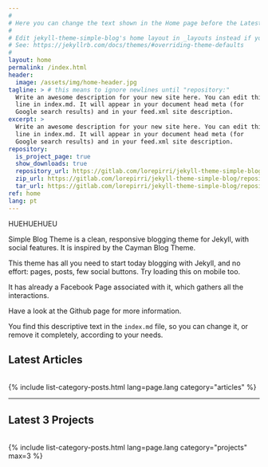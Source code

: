 ```yaml
---
#
# Here you can change the text shown in the Home page before the Latest Posts section.
#
# Edit jekyll-theme-simple-blog's home layout in _layouts instead if you wanna make some changes
# See: https://jekyllrb.com/docs/themes/#overriding-theme-defaults
#
layout: home
permalink: /index.html
header:
  image: /assets/img/home-header.jpg
tagline: > # this means to ignore newlines until "repository:"
  Write an awesome description for your new site here. You can edit this
  line in index.md. It will appear in your document head meta (for
  Google search results) and in your feed.xml site description.
excerpt: >
  Write an awesome description for your new site here. You can edit this
  line in index.md. It will appear in your document head meta (for
  Google search results) and in your feed.xml site description.
repository:
  is_project_page: true
  show_downloads: true
  repository_url: https://gitlab.com/lorepirri/jekyll-theme-simple-blog
  zip_url: https://gitlab.com/lorepirri/jekyll-theme-simple-blog/repository/master/archive.zip
  tar_url: https://gitlab.com/lorepirri/jekyll-theme-simple-blog/repository/master/archive.tar.gz
ref: home
lang: pt
---
```


HUEHUEHUEU

Simple Blog Theme is a clean, responsive blogging theme for Jekyll, with social features. It is inspired by the Cayman Blog Theme.

This theme has all you need to start today blogging with Jekyll, and no effort: pages, posts, few social buttons. Try loading this on mobile too.

It has already a Facebook Page associated with it, which gathers all the interactions.

Have a look at the Github page for more information.

You find this descriptive text in the `index.md` file, so you can change it, or remove it completely, according to your needs.

<h2>Latest Articles</h2>
<div>&nbsp;</div>
{% include list-category-posts.html lang=page.lang category="articles" %}

---

<h2>Latest 3 Projects</h2>
<div>&nbsp;</div>
{% include list-category-posts.html lang=page.lang category="projects" max=3 %}
